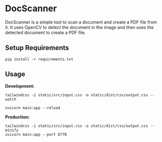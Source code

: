# DocScanner

DocScanner is a simple tool to scan a document and create a PDF file from it. It uses OpenCV to detect the document in the image and then uses the detected document to create a PDF file.

## Setup Requirements

```
pip install -r requirements.txt
```

## Usage

**Development:**
```
tailwindcss -i static/src/input.css -o static/dist/css/output.css --watch
```
```
uvicorn main:app --reload
```

**Production:**
```
tailwindcss -i static/src/input.css -o static/dist/css/output.css --minify
uvicorn main:app --port 8778
```